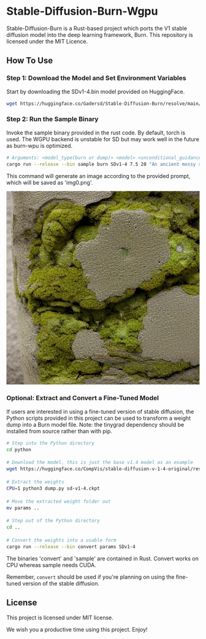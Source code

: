 # Stable-Diffusion-Burn-Wgpu

Stable-Diffusion-Burn is a Rust-based project which ports the V1 stable diffusion model into the deep learning framework, Burn. This repository is licensed under the MIT Licence.

## How To Use

### Step 1: Download the Model and Set Environment Variables

Start by downloading the SDv1-4.bin model provided on HuggingFace.

```bash
wget https://huggingface.co/Gadersd/Stable-Diffusion-Burn/resolve/main/V1/SDv1-4.bin
```

### Step 2: Run the Sample Binary

Invoke the sample binary provided in the rust code. By default, torch is used. The WGPU backend is unstable for SD but may work well in the future as burn-wpu is optimized.

```bash
# Arguments: <model_type(burn or dump)> <model> <unconditional_guidance_scale> <n_diffusion_steps> <prompt> <output_image>
cargo run --release --bin sample burn SDv1-4 7.5 20 "An ancient mossy stone." img
```

This command will generate an image according to the provided prompt, which will be saved as 'img0.png'.

![An image of an ancient mossy stone](img0.png)

### Optional: Extract and Convert a Fine-Tuned Model

If users are interested in using a fine-tuned version of stable diffusion, the Python scripts provided in this project can be used to transform a weight dump into a Burn model file. Note: the tinygrad dependency should be installed from source rather than with pip.

```bash
# Step into the Python directory
cd python

# Download the model, this is just the base v1.4 model as an example
wget https://huggingface.co/CompVis/stable-diffusion-v-1-4-original/resolve/main/sd-v1-4.ckpt

# Extract the weights
CPU=1 python3 dump.py sd-v1-4.ckpt

# Move the extracted weight folder out
mv params ..

# Step out of the Python directory
cd ..

# Convert the weights into a usable form
cargo run --release --bin convert params SDv1-4
```

The binaries 'convert' and 'sample' are contained in Rust. Convert works on CPU whereas sample needs CUDA.

Remember, `convert` should be used if you're planning on using the fine-tuned version of the stable diffusion. 

## License

This project is licensed under MIT license.

We wish you a productive time using this project. Enjoy!

